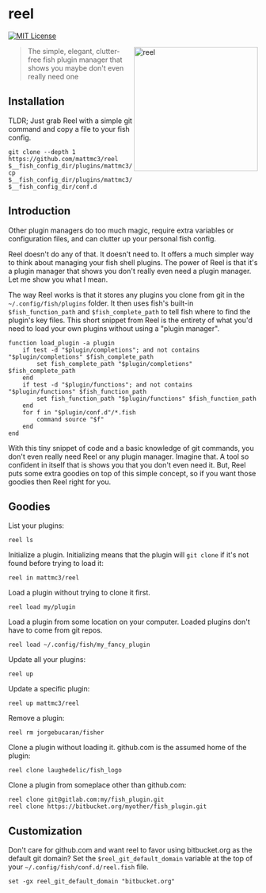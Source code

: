 # reel

[![MIT License](https://img.shields.io/badge/license-MIT-007EC7.svg?style=flat-square)](/LICENSE)

<img align="right"
     width="250"
     alt="reel"
     src="https://raw.githubusercontent.com/mattmc3/reel/resources/img/pexels-brent-keane-1687242.jpg">

> The simple, elegant, clutter-free fish plugin manager that shows you maybe don't even really need one

## Installation

TLDR; Just grab Reel with a simple git command and copy a file to your fish config.

```shell
git clone --depth 1 https://github.com/mattmc3/reel $__fish_config_dir/plugins/mattmc3/reel
cp $__fish_config_dir/plugins/mattmc3/reel/templates/reel.fish $__fish_config_dir/conf.d
```

## Introduction

Other plugin managers do too much magic, require extra variables or configuration files, and can clutter up your personal fish config.

Reel doesn't do any of that.
It doesn't need to.
It offers a much simpler way to think about managing your fish shell plugins.
The power of Reel is that it's a plugin manager that shows you don't really even need a plugin manager.
Let me show you what I mean.

The way Reel works is that it stores any plugins you clone from git in the `~/.config/fish/plugins` folder.
It then uses fish's built-in `$fish_function_path` and `$fish_complete_path` to tell fish where to find the plugin's key files.
This short snippet from Reel is the entirety of what you'd need to load your own plugins without using a "plugin manager".

```fish
function load_plugin -a plugin
    if test -d "$plugin/completions"; and not contains "$plugin/completions" $fish_complete_path
        set fish_complete_path "$plugin/completions" $fish_complete_path
    end
    if test -d "$plugin/functions"; and not contains "$plugin/functions" $fish_function_path
        set fish_function_path "$plugin/functions" $fish_function_path
    end
    for f in "$plugin/conf.d"/*.fish
        command source "$f"
    end
end
```

With this tiny snippet of code and a basic knowledge of git commands, you don't even really need Reel or any plugin manager.
Imagine that.
A tool so confident in itself that is shows you that you don't even need it.
But, Reel puts some extra goodies on top of this simple concept, so if you want those goodies then Reel right for you.

## Goodies

List your plugins:

```fish
reel ls
```

Initialize a plugin. Initializing means that the plugin will `git clone` if it's not found before trying to load it:

```fish
reel in mattmc3/reel
```

Load a plugin without trying to clone it first.

```fish
reel load my/plugin
```

Load a plugin from some location on your computer.
Loaded plugins don't have to come from git repos.

```fish
reel load ~/.config/fish/my_fancy_plugin
```

Update all your plugins:

```fish
reel up
```

Update a specific plugin:

```fish
reel up mattmc3/reel
```

Remove a plugin:

```fish
reel rm jorgebucaran/fisher
```

Clone a plugin without loading it. github.com is the assumed home of the plugin:

```fish
reel clone laughedelic/fish_logo
```

Clone a plugin from someplace other than github.com:

```fish
reel clone git@gitlab.com:my/fish_plugin.git
reel clone https://bitbucket.org/myother/fish_plugin.git
```

## Customization

Don't care for github.com and want reel to favor using bitbucket.org as the default git domain? Set the `$reel_git_default_domain` variable at the top of your `~/.config/fish/conf.d/reel.fish` file.

```fish
set -gx reel_git_default_domain "bitbucket.org"
```
